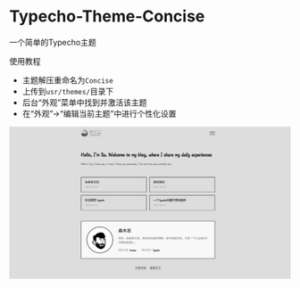 # Typecho-Theme-Concise
一个简单的Typecho主题

使用教程
+ 主题解压重命名为`Concise`
+ 上传到`usr/themes/`目录下
+ 后台“外观”菜单中找到并激活该主题
+ 在“外观”->“编辑当前主题”中进行个性化设置

![预览](https://github.com/SurGarfield/Typecho-Theme-Concise/blob/main/screenshot.png)
